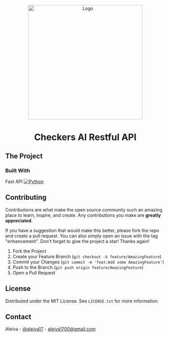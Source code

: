 <br />
<div align="center">
  <a href="https://py-ai-checkers.netlify.app/home" target="_blank">
    <img src="https://img.freepik.com/premium-vector/handy-isometric-icon-checkers-game_203633-7217.jpg?w=2000" alt="Logo" width="auto" height="360">
  </a>
  <h1 align="center">Checkers AI Restful API</h1>
</div>

## The Project

### Built With
Fast API [![Python][python-shield]][python-url]<br>

<!-- CONTRIBUTING -->
## Contributing

Contributions are what make the open source community such an amazing place to learn, inspire, and create. Any contributions you make are **greatly appreciated**.

If you have a suggestion that would make this better, please fork the repo and create a pull request. You can also simply open an issue with the tag "enhancement".
Don't forget to give the project a star! Thanks again!

1. Fork the Project
2. Create your Feature Branch (`git checkout -b feature/AmazingFeature`)
3. Commit your Changes (`git commit -m 'feat:Add some AmazingFeature'`)
4. Push to the Branch (`git push origin feature/AmazingFeature`)
5. Open a Pull Request


<!-- LICENSE -->
## License
Distributed under the MIT License. See `LICENSE.txt` for more information.

<!-- CONTACT -->
## Contact
Aleiva - [@aleiva17](https://github.com/aleiva17) - aleiva1700@gmail.com
<br />

[python-shield]: https://img.shields.io/badge/Python-14354C?style=for-the-badge&logo=python&logoColor=white
[python-url]: https://www.python.org/
